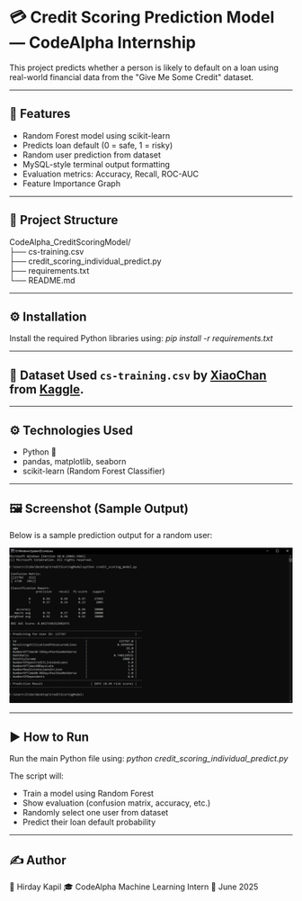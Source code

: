 # 💳 Credit Scoring Prediction Model — CodeAlpha Internship

This project predicts whether a person is likely to default on a loan using real-world financial data from the "Give Me Some Credit" dataset.

---

## 🚀 Features

- Random Forest model using scikit-learn
- Predicts loan default (0 = safe, 1 = risky)
- Random user prediction from dataset
- MySQL-style terminal output formatting
- Evaluation metrics: Accuracy, Recall, ROC-AUC
- Feature Importance Graph

---

## 📂 Project Structure

CodeAlpha_CreditScoringModel/<br>
├── cs-training.csv<br>
├── credit_scoring_individual_predict.py<br>
├── requirements.txt<br>
└── README.md<br>

---

## ⚙️ Installation

Install the required Python libraries using: _pip install -r requirements.txt_

---

## 📂 Dataset Used `cs-training.csv` by [XiaoChan](https://www.kaggle.com/carolline89) from [Kaggle](https://www.kaggle.com/datasets/carolline89/cs-training/data).

---

## ⚙️ Technologies Used

- Python 🐍
- pandas, matplotlib, seaborn
- scikit-learn (Random Forest Classifier)

---

## 🖼️ Screenshot (Sample Output)

Below is a sample prediction output for a random user:

![Prediction Output Screenshot](screenshot.png)

---

## ▶️ How to Run

Run the main Python file using: _python credit_scoring_individual_predict.py_

The script will:
- Train a model using Random Forest
- Show evaluation (confusion matrix, accuracy, etc.)
- Randomly select one user from dataset
- Predict their loan default probability

---

## ✍️ Author

👤 Hirday Kapil
🎓 CodeAlpha Machine Learning Intern
📅 June 2025
